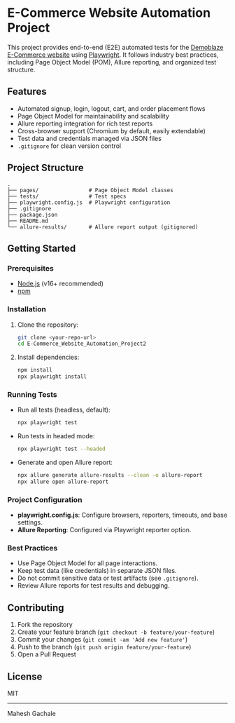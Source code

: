 # E-Commerce Website Automation Project

This project provides end-to-end (E2E) automated tests for the [Demoblaze E-Commerce website](https://www.demoblaze.com/) using [Playwright](https://playwright.dev/). It follows industry best practices, including Page Object Model (POM), Allure reporting, and organized test structure.

## Features

- Automated signup, login, logout, cart, and order placement flows
- Page Object Model for maintainability and scalability
- Allure reporting integration for rich test reports
- Cross-browser support (Chromium by default, easily extendable)
- Test data and credentials managed via JSON files
- `.gitignore` for clean version control

## Project Structure

```
.
├── pages/                # Page Object Model classes
├── tests/                # Test specs
├── playwright.config.js  # Playwright configuration
├── .gitignore
├── package.json
├── README.md
└── allure-results/       # Allure report output (gitignored)
```

## Getting Started

### Prerequisites

- [Node.js](https://nodejs.org/) (v16+ recommended)
- [npm](https://www.npmjs.com/)

### Installation

1. Clone the repository:
   ```bash
   git clone <your-repo-url>
   cd E-Commerce_Website_Automation_Project2
   ```

2. Install dependencies:
   ```bash
   npm install
   npx playwright install
   ```

### Running Tests

- Run all tests (headless, default):
  ```bash
  npx playwright test
  ```
- Run tests in headed mode:
  ```bash
  npx playwright test --headed
  ```
- Generate and open Allure report:
  ```bash
  npx allure generate allure-results --clean -o allure-report
  npx allure open allure-report
  ```

### Project Configuration

- **playwright.config.js**: Configure browsers, reporters, timeouts, and base settings.
- **Allure Reporting**: Configured via Playwright reporter option.

### Best Practices

- Use Page Object Model for all page interactions.
- Keep test data (like credentials) in separate JSON files.
- Do not commit sensitive data or test artifacts (see `.gitignore`).
- Review Allure reports for test results and debugging.

## Contributing

1. Fork the repository
2. Create your feature branch (`git checkout -b feature/your-feature`)
3. Commit your changes (`git commit -am 'Add new feature'`)
4. Push to the branch (`git push origin feature/your-feature`)
5. Open a Pull Request

## License

MIT

---

Mahesh Gachale

